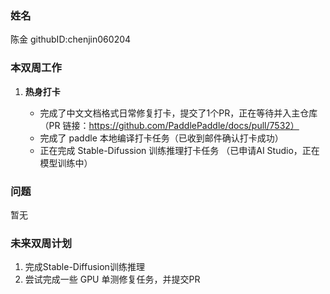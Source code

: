 ### 姓名

陈金
githubID:chenjin060204


### 本双周工作

1. **热身打卡**

   - 完成了中文文档格式日常修复打卡，提交了1个PR，正在等待并入主仓库
   （PR 链接：https://github.com/PaddlePaddle/docs/pull/7532）
   - 完成了 paddle 本地编译打卡任务（已收到邮件确认打卡成功）
   - 正在完成 Stable-Difussion 训练推理打卡任务
   （已申请AI Studio，正在模型训练中）


### 问题

暂无


### 未来双周计划

1. 完成Stable-Diffusion训练推理
2. 尝试完成一些 GPU 单测修复任务，并提交PR
